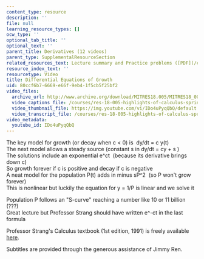 ```yaml
---
content_type: resource
description: ''
file: null
learning_resource_types: []
ocw_type: ''
optional_tab_title: ''
optional_text: ''
parent_title: Derivatives (12 videos)
parent_type: SupplementalResourceSection
related_resources_text: Lecture summary and Practice problems ([PDF](/courses/res-18-005-highlights-of-calculus-spring-2010/resources/mitres18_05s10_differential_equations_growth))
resource_index_text: ''
resourcetype: Video
title: Differential Equations of Growth
uid: 80ccf6b7-6669-e66f-9eb4-1f5cb5f25bf2
video_files:
  archive_url: http://www.archive.org/download/MITRES18.005/MITRES18_005S10_DiffEqnsGrowth_300k.mp4
  video_captions_file: /courses/res-18-005-highlights-of-calculus-spring-2010/0e703a3bb7c75f22a5f9ad02b35d2158_IDo4uPyqQbQ.vtt
  video_thumbnail_file: https://img.youtube.com/vi/IDo4uPyqQbQ/default.jpg
  video_transcript_file: /courses/res-18-005-highlights-of-calculus-spring-2010/23f7d2325515488af1ac56551f422ac0_IDo4uPyqQbQ.pdf
video_metadata:
  youtube_id: IDo4uPyqQbQ
---
```


The key model for growth (or decay when c \< 0) is  dy/dt = c y(t)  
The next model allows a steady source (constant s in dy/dt = cy + s )  
The solutions include an exponential e^ct  (because its derivative brings down c)  
So growth forever if c is positive and decay if c is negative  
A neat model for the population P(t) adds in minus sP^2  (so P won't grow forever)  
This is nonlinear but luckily the equation for y = 1/P is linear and we solve it  
  
Population P follows an "S-curve" reaching a number like 10 or 11 billion (???)  
Great lecture but Professor Strang should have written e^-ct in the last formula

Professor Strang's Calculus textbook (1st edition, 1991) is freely available [here](/courses/res-18-001-calculus-online-textbook-spring-2005).

Subtitles are provided through the generous assistance of Jimmy Ren.